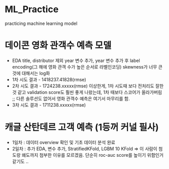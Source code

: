 # ML_Practice
practicing machine learning model

# 데이콘 영화 관객수 예측 모델
+ EDA
title, distributor 제외
year 변수 추가, year 변수 추가 후 label encoding(그 해에 영화 관객 수가 높은 순서로 라벨인코딩)
skewness가 너무 큰 것에 대해서는 log화
+ 1차 시도 결과 - 1418237.41828(rmse)
+ 2차 시도 결과 - 1724238.xxxxx(rmse)
이상한게, 1차 시도때 보다 전처리도 잘한 것 같고 validation score도 훨씬 좋게 나왔는데, 1차 때보다 스코어가 올라가버림 ;; 
다른 솔루션도 없어서 영화 관객수 예측은 여기서 마무리를 함.
+ 3차 시도 결과 - 1711238.xxxxx(rmse)


# 캐글 산탄데르 고객 예측 (1등꺼 커널 필사)
+ 1일차 : 데이터 overview 확인 및 기초 데이터 분석 완료
+ 2일차 : 추가 EDA, 변수 추가, StratifiedKFold, LGBM 10 KFold
=> 이 사람이 첨도랑 왜도까지 첨부한 이유를 모르겠음. 단순히 roc-auc score를 높이기 위함인거 같기도 ..

